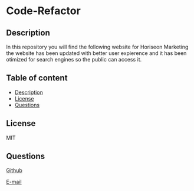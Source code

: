 # Code-Refactor

## Description

In this repository you will find the following website for Horiseon Marketing the website has been updated with better user expierence and it has been otimized for search engines so the public can access it.

## Table of content

- [Description](#description)
- [License](#license)
- [Questions](#Questions)

## License

MIT

## Questions

[Github](https://github.com/jvprofits28)

[E-mail](mailto:juanvazquez9828@gmail.com)
